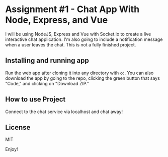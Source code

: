 # Assignment #1 - Chat App With Node, Express, and Vue

I will be using NodeJS, Express and Vue with Socket.io to create a live interactive chat application. I'm also going to include a notification message when a user leaves the chat. This is not a fully finished project.

## Installing and running app

Run the web app after cloning it into any directory with `cd`. You can also download the app by going to the repo, clicking the green button that says "Code," and clicking on "Download ZIP."

## How to use Project

Connect to the chat service via localhost and chat away!

## License

MIT

Enjoy!
